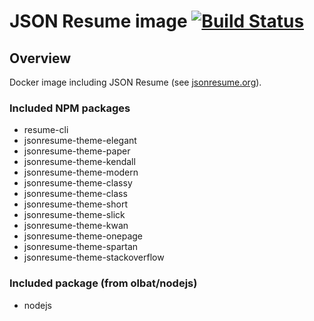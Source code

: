 # JSON Resume image [![Build Status](https://travis-matrix-badges.herokuapp.com/repos/olbat/dockerfiles/branches/master/8)](https://travis-ci.org/olbat/dockerfiles)

## Overview
Docker image including JSON Resume (see [jsonresume.org](https://jsonresume.org/)).

### Included NPM packages
* resume-cli
* jsonresume-theme-elegant
* jsonresume-theme-paper
* jsonresume-theme-kendall
* jsonresume-theme-modern
* jsonresume-theme-classy
* jsonresume-theme-class
* jsonresume-theme-short
* jsonresume-theme-slick
* jsonresume-theme-kwan
* jsonresume-theme-onepage
* jsonresume-theme-spartan
* jsonresume-theme-stackoverflow

### Included package (from olbat/nodejs)
* nodejs
